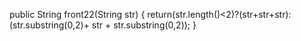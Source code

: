 public String front22(String str) {
  return(str.length()<2)?(str+str+str):(str.substring(0,2)+ str + str.substring(0,2));
}
